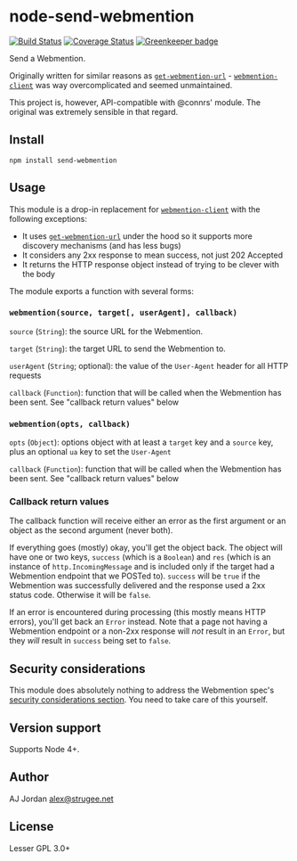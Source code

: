 # node-send-webmention

[![Build Status](https://travis-ci.org/strugee/node-send-webmention.svg?branch=master)](https://travis-ci.org/strugee/node-send-webmention)
[![Coverage Status](https://coveralls.io/repos/github/strugee/node-send-webmention/badge.svg?branch=master)](https://coveralls.io/github/strugee/node-send-webmention?branch=master)
[![Greenkeeper badge](https://badges.greenkeeper.io/strugee/node-send-webmention.svg)](https://greenkeeper.io/)

Send a Webmention.

Originally written for similar reasons as [`get-webmention-url`][] - [`webmention-client`][] was way overcomplicated and seemed unmaintained.

This project is, however, API-compatible with @connrs' module. The original was extremely sensible in that regard.

## Install

```
npm install send-webmention
```

## Usage

This module is a drop-in replacement for [`webmention-client`] with the following exceptions:

* It uses [`get-webmention-url`][] under the hood so it supports more discovery mechanisms (and has less bugs)
* It considers any 2xx response to mean success, not just 202 Accepted
* It returns the HTTP response object instead of trying to be clever with the body

The module exports a function with several forms:

### `webmention(source, target[, userAgent], callback)`

`source` (`String`): the source URL for the Webmention.

`target` (`String`): the target URL to send the Webmention to.

`userAgent` (`String`; optional): the value of the `User-Agent` header for all HTTP requests

`callback` (`Function`): function that will be called when the Webmention has been sent. See "callback return values" below

### `webmention(opts, callback)`

`opts` (`Object`): options object with at least a `target` key and a `source` key, plus an optional `ua` key to set the `User-Agent`

`callback` (`Function`): function that will be called when the Webmention has been sent. See "callback return values" below

### Callback return values

The callback function will receive either an error as the first argument or an object as the second argument (never both).

If everything goes (mostly) okay, you'll get the object back. The object will have one or two keys, `success` (which is a `Boolean`) and `res` (which is an instance of `http.IncomingMessage` and is included only if the target had a Webmention endpoint that we POSTed to). `success` will be `true` if the Webmention was successfully delivered and the response used a 2xx status code. Otherwise it will be `false`.

If an error is encountered during processing (this mostly means HTTP errors), you'll get back an `Error` instead. Note that a page not having a Webmention endpoint or a non-2xx response will _not_ result in an `Error`, but they _will_ result in `success` being set to `false`.

## Security considerations

This module does absolutely nothing to address the Webmention spec's [security considerations section][]. You need to take care of this yourself.

## Version support

Supports Node 4+.

## Author

AJ Jordan <alex@strugee.net>

## License

Lesser GPL 3.0+

 [`get-webmention-url`]: https://github.com/strugee/node-get-webmention-url
 [`webmention-client`]: https://github.com/connrs/node-webmention-client
 [security considerations section]: https://www.w3.org/TR/webmention/#security-considerations
